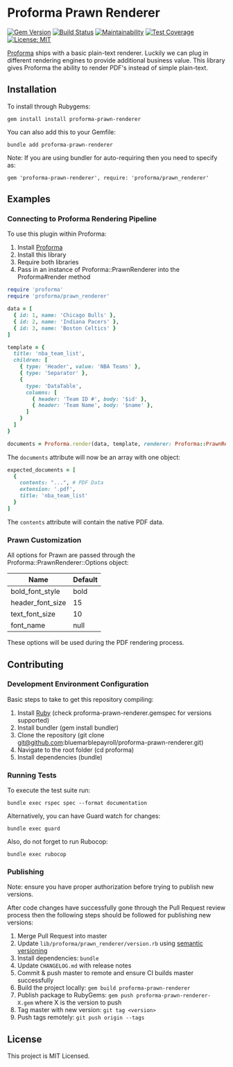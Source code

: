 # Proforma Prawn Renderer

[![Gem Version](https://badge.fury.io/rb/proforma-prawn-renderer.svg)](https://badge.fury.io/rb/proforma-prawn-renderer) [![Build Status](https://travis-ci.org/bluemarblepayroll/proforma-prawn-renderer.svg?branch=master)](https://travis-ci.org/bluemarblepayroll/proforma-prawn-renderer) [![Maintainability](https://api.codeclimate.com/v1/badges/c7807c3864ca2c32e244/maintainability)](https://codeclimate.com/github/bluemarblepayroll/proforma-prawn-renderer/maintainability) [![Test Coverage](https://api.codeclimate.com/v1/badges/c7807c3864ca2c32e244/test_coverage)](https://codeclimate.com/github/bluemarblepayroll/proforma-prawn-renderer/test_coverage) [![License: MIT](https://img.shields.io/badge/License-MIT-yellow.svg)](https://opensource.org/licenses/MIT)

[Proforma](https://github.com/bluemarblepayroll/proforma) ships with a basic plain-text renderer.  Luckily we can plug in different rendering engines to provide additional business value.  This library gives Proforma the ability to render PDF's instead of simple plain-text.

## Installation

To install through Rubygems:

````
gem install install proforma-prawn-renderer
````

You can also add this to your Gemfile:

````
bundle add proforma-prawn-renderer
````

Note: If you are using bundler for auto-requiring then you need to specify as:

```
gem 'proforma-prawn-renderer', require: 'proforma/prawn_renderer'
```

## Examples

### Connecting to Proforma Rendering Pipeline

To use this plugin within Proforma:

1. Install [Proforma](https://github.com/bluemarblepayroll/proforma)
2. Install this library
3. Require both libraries
4. Pass in an instance of Proforma::PrawnRenderer into the Proforma#render method

````ruby
require 'proforma'
require 'proforma/prawn_renderer'

data = [
  { id: 1, name: 'Chicago Bulls' },
  { id: 2, name: 'Indiana Pacers' },
  { id: 3, name: 'Boston Celtics' }
]

template = {
  title: 'nba_team_list',
  children: [
    { type: 'Header', value: 'NBA Teams' },
    { type: 'Separator' },
    {
      type: 'DataTable',
      columns: [
        { header: 'Team ID #', body: '$id' },
        { header: 'Team Name', body: '$name' },
      ]
    }
  ]
}

documents = Proforma.render(data, template, renderer: Proforma::PrawnRenderer.new)
````

The `documents` attribute will now be an array with one object:

```ruby
expected_documents = [
  {
    contents: "...", # PDF Data
    extension: '.pdf',
    title: 'nba_team_list'
  }
]
```

The `contents` attribute will contain the native PDF data.

### Prawn Customization

All options for Prawn are passed through the Proforma::PrawnRenderer::Options object:

Name             | Default
---------------- | -------
bold_font_style  | bold
header_font_size | 15
text_font_size   | 10
font_name        | null

These options will be used during the PDF rendering process.

## Contributing

### Development Environment Configuration

Basic steps to take to get this repository compiling:

1. Install [Ruby](https://www.ruby-lang.org/en/documentation/installation/) (check proforma-prawn-renderer.gemspec for versions supported)
2. Install bundler (gem install bundler)
3. Clone the repository (git clone git@github.com:bluemarblepayroll/proforma-prawn-renderer.git)
4. Navigate to the root folder (cd proforma)
5. Install dependencies (bundle)

### Running Tests

To execute the test suite run:

````
bundle exec rspec spec --format documentation
````

Alternatively, you can have Guard watch for changes:

````
bundle exec guard
````

Also, do not forget to run Rubocop:

````
bundle exec rubocop
````

### Publishing

Note: ensure you have proper authorization before trying to publish new versions.

After code changes have successfully gone through the Pull Request review process then the following steps should be followed for publishing new versions:

1. Merge Pull Request into master
2. Update `lib/proforma/prawn_renderer/version.rb` using [semantic versioning](https://semver.org/)
3. Install dependencies: `bundle`
4. Update `CHANGELOG.md` with release notes
5. Commit & push master to remote and ensure CI builds master successfully
6. Build the project locally: `gem build proforma-prawn-renderer`
7. Publish package to RubyGems: `gem push proforma-prawn-renderer-X.gem` where X is the version to push
8. Tag master with new version: `git tag <version>`
9. Push tags remotely: `git push origin --tags`

## License

This project is MIT Licensed.
